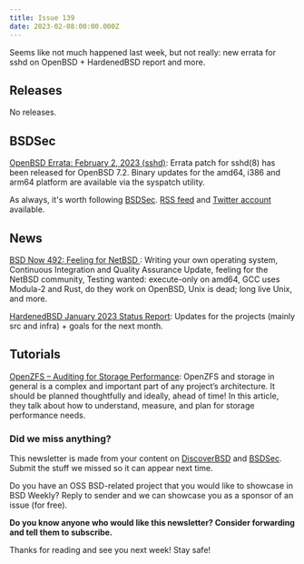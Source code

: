 ```yaml
---
title: Issue 139
date: 2023-02-08:00:00.000Z
---
```


Seems like not much happened last week, but not really: new errata for sshd on OpenBSD + HardenedBSD report and more. 

<!-- more -->


## Releases

No releases.

## BSDSec

[OpenBSD Errata: February 2, 2023 (sshd)](https://bsdsec.net/articles/openbsd-errata-february-2-2023-sshd?utm_source=bsdweekly): Errata patch for sshd(8) has been released for OpenBSD 7.2. Binary updates for the amd64, i386 and arm64 platform are available via the syspatch utility.

As always, it's worth following [BSDSec](https://bsdsec.net). [RSS feed](https://bsdsec.net/articles.atom) and [Twitter account](https://twitter.com/bsdsec) available.

## News

[BSD Now 492: Feeling for NetBSD ](https://www.bsdnow.tv/492?utm_source=bsdweekly): Writing your own operating system, Continuous Integration and Quality Assurance Update, feeling for the NetBSD community, Testing wanted: execute-only on amd64, GCC uses Modula-2 and Rust, do they work on OpenBSD, Unix is dead; long live Unix, and more.

[HardenedBSD January 2023 Status Report](https://hardenedbsd.org/article/shawn-webb/2023-01-31/hardenedbsd-january-2023-status-report?utm_source=bsdweekly): Updates for the projects (mainly src and infra) + goals for the next month.
## Tutorials

[OpenZFS – Auditing for Storage Performance](https://klarasystems.com/articles/openzfs-auditing-for-storage-performance/?utm_source=bsdweekly): OpenZFS and storage in general is a complex and important part of any project’s architecture. It should be planned thoughtfully and ideally, ahead of time! In this article, they talk about how to understand, measure, and plan for storage performance needs.

### Did we miss anything?

This newsletter is made from your content on [DiscoverBSD](https://discoverbsd.com) and [BSDSec](https://bsdsec.net). Submit the stuff we missed so it can appear next time.

Do you have an OSS BSD-related project that you would like to showcase in BSD Weekly? Reply to sender and we can showcase you as a sponsor of an issue (for free).

**Do you know anyone who would like this newsletter? Consider forwarding and tell them to subscribe.**

Thanks for reading and see you next week! Stay safe!

